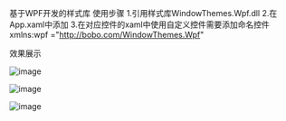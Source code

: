基于WPF开发的样式库
使用步骤
1.引用样式库WindowThemes.Wpf.dll
2.在App.xaml中添加<ResourceDictionary Source="pack://application:,,,/WindowThemes.Wpf;component/Themes/Generic.xaml"/>
3.在对应控件的xaml中使用自定义控件需要添加命名控件 xmlns:wpf ="http://bobo.com/WindowThemes.Wpf"

效果展示

![image](https://github.com/Zong2018/WindowTheme.Wpf/assets/37098709/c97a4c8e-72fa-4992-98e8-a4b4d33f4317)

![image](https://github.com/Zong2018/WindowTheme.Wpf/assets/37098709/6e14cda4-15d4-4ae2-af7c-89e622a2d3bb)

![image](https://github.com/Zong2018/WindowTheme.Wpf/assets/37098709/8f8cc041-275f-4834-ab6a-37fef13e2033)

